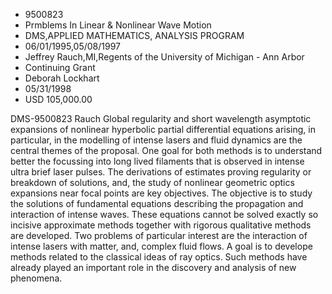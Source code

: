 
* 9500823
* Prmblems In Linear & Nonlinear Wave Motion
* DMS,APPLIED MATHEMATICS, ANALYSIS PROGRAM
* 06/01/1995,05/08/1997
* Jeffrey Rauch,MI,Regents of the University of Michigan - Ann Arbor
* Continuing Grant
* Deborah Lockhart
* 05/31/1998
* USD 105,000.00

DMS-9500823 Rauch Global regularity and short wavelength asymptotic expansions
of nonlinear hyperbolic partial differential equations arising, in particular,
in the modelling of intense lasers and fluid dynamics are the central themes of
the proposal. One goal for both methods is to understand better the focussing
into long lived filaments that is observed in intense ultra brief laser pulses.
The derivations of estimates proving regularity or breakdown of solutions, and,
the study of nonlinear geometric optics expansions near focal points are key
objectives. The objective is to study the solutions of fundamental equations
describing the propagation and interaction of intense waves. These equations
cannot be solved exactly so incisive approximate methods together with rigorous
qualitative methods are developed. Two problems of particular interest are the
interaction of intense lasers with matter, and, complex fluid flows. A goal is
to develope methods related to the classical ideas of ray optics. Such methods
have already played an important role in the discovery and analysis of new
phenomena.
